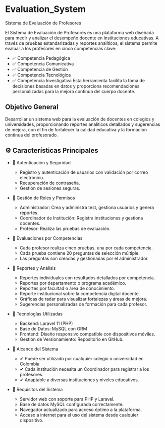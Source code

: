 
# Evaluation_System
 Sistema de Evaluación de Profesores

El Sistema de Evaluación de Profesores es una plataforma web diseñada para medir y analizar el desempeño docente en instituciones educativas. A través de pruebas estandarizadas y reportes analíticos, el sistema permite evaluar a los profesores en cinco competencias clave:

- ✅ Competencia Pedagógica
- ✅ Competencia Comunicativa
- ✅ Competencia de Gestión
- ✅ Competencia Tecnológica
- ✅ Competencia Investigativa
Esta herramienta facilita la toma de decisiones basadas en datos y proporciona recomendaciones personalizadas para la mejora continua del cuerpo docente.

## Objetivo General
Desarrollar un sistema web para la evaluación de docentes en colegios y universidades, proporcionando reportes analíticos detallados y sugerencias de mejora, con el fin de fortalecer la calidad educativa y la formación continua del profesorado.

## ⚙️ Características Principales
- 🔹 Autenticación y Seguridad
  - Registro y autenticación de usuarios con validación por correo electrónico.
  - Recuperación de contraseña.
  - Gestión de sesiones seguras.
  
- 🔹 Gestión de Roles y Permisos
  - Administrador: Crea y administra test, gestiona usuarios y genera reportes.
  - Coordinador de Institución: Registra instituciones y gestiona docentes.
  - Profesor: Realiza las pruebas de evaluación.
  
- 🔹 Evaluaciones por Competencias
  - Cada profesor realiza cinco pruebas, una por cada competencia.
  - Cada prueba contiene 20 preguntas de selección múltiple.
  - Las preguntas son creadas y gestionadas por el administrador.
  
- 🔹 Reportes y Análisis
  - Reportes individuales con resultados detallados por competencia.
  - Reportes por departamento o programa académico.
  - Reportes por facultad o área de conocimiento.
  - Reporte institucional sobre la competencia digital docente.
  - Gráficas de radar para visualizar fortalezas y áreas de mejora.
  - Sugerencias personalizadas de formación para cada profesor.
  
- 🔹 Tecnologías Utilizadas
  - Backend: Laravel 11 (PHP)
  - Base de Datos: MySQL con ORM
  - Frontend: Diseño responsivo compatible con dispositivos móviles.
  - Gestión de Versionamiento: Repositorio en GitHub.
  
- 🏫 Alcance del Sistema
  - ✔ Puede ser utilizado por cualquier colegio o universidad en Colombia.
  - ✔ Cada institución necesita un Coordinador para registrar a los profesores.
  - ✔ Adaptable a diversas instituciones y niveles educativos.

- 🚀 Requisitos del Sistema
  - Servidor web con soporte para PHP y Laravel.
  - Base de datos MySQL configurada correctamente.
  - Navegador actualizado para acceso óptimo a la plataforma.
  - Acceso a internet para el uso del sistema desde cualquier dispositivo.
